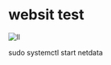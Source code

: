 # websit test
![ll](https://user-images.githubusercontent.com/64751167/91656383-f3f3db80-ead5-11ea-9d72-c4cee0782d62.gif)

sudo systemctl start netdata
